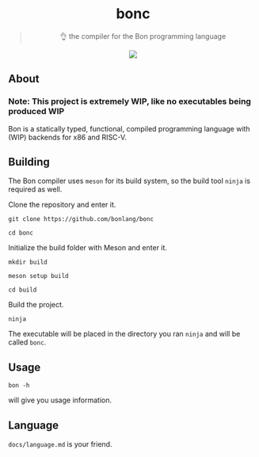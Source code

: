 <div align="center">
	<h1>bonc</h1>
	<blockquote>
    👌 the compiler for the Bon programming language
	</blockquote>
  <p align="center">
		<a href="LICENSE"><img src="https://img.shields.io/badge/license-MIT-blue.svg"></a>
	</p>
</div>

## About 

### Note: This project is extremely WIP, like no executables being produced WIP

Bon is a statically typed, functional, compiled programming language with (WIP) backends for x86 and RISC-V.

## Building

The Bon compiler uses ``meson`` for its build system, so the build tool ``ninja`` is required as well.

Clone the repository and enter it.
```
git clone https://github.com/bonlang/bonc
```

```
cd bonc
```

Initialize the build folder with Meson and enter it.
```
mkdir build
```

```
meson setup build
```

```
cd build
```

Build the project.
```
ninja
```

The executable will be placed in the directory you ran ``ninja`` and will be called ``bonc``.
## Usage

```
bon -h
``` 
will give you usage information.

## Language

``docs/language.md`` is your friend.
